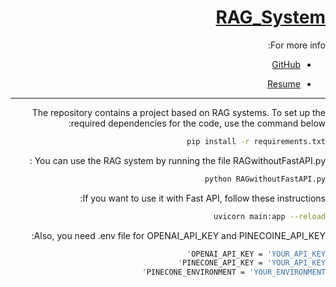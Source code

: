 <div dir="rtl"> 


# [RAG_System](https://github.com/FATEMEHVAKILI/RAG_System) 
For more info:

- [GitHub](https://github.com/FatemehVakili/)

- [Resume](https://fatemehvakili.github.io/)

------------------
The repository contains a project based on RAG systems. 
To set up the required dependencies for the code, use the command below:
 ```bash
pip install -r requirements.txt
```
You can use the RAG system by running the file RAGwithoutFastAPI.py :
 ```bash
python RAGwithoutFastAPI.py
```
If you want to use it with Fast API, follow these instructions:
 ```bash
 uvicorn main:app --reload
```
Also, you need .env file for OPENAI_API_KEY and PINECOINE_API_KEY:
 ```bash
OPENAI_API_KEY = 'YOUR_API_KEY'
PINECONE_API_KEY = 'YOUR_API_KEY'
PINECONE_ENVIRONMENT = 'YOUR_ENVIRONMENT'
 ```

